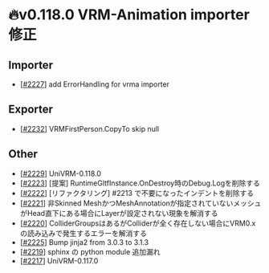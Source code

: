 # 🔥v0.118.0 VRM-Animation importer 修正 

## Importer

* [[\#2227](https://github.com/vrm-c/UniVRM/pull/2227)] add ErrorHandling for vrma importer

## Exporter

* [[\#2232](https://github.com/vrm-c/UniVRM/pull/2232)] VRMFirstPerson.CopyTo skip null

## Other

* [[\#2229](https://github.com/vrm-c/UniVRM/pull/2229)] UniVRM-0.118.0
* [[\#2223](https://github.com/vrm-c/UniVRM/pull/2223)] [提案] RuntimeGltfInstance.OnDestroy時のDebug.Logを削除する
* [[\#2222](https://github.com/vrm-c/UniVRM/pull/2222)] [リファクタリング] #2213 で不要になったインデントを削除する
* [[\#2221](https://github.com/vrm-c/UniVRM/pull/2221)] 非Skinned MeshかつMeshAnnotationが指定されていないメッシュがHead直下にある場合にLayerが設定されない現象を解消する
* [[\#2220](https://github.com/vrm-c/UniVRM/pull/2220)] ColliderGroupsはあるがColliderが全く存在しない場合にVRM0.xの読み込みで発生するエラーを解消する
* [[\#2225](https://github.com/vrm-c/UniVRM/pull/2225)] Bump jinja2 from 3.0.3 to 3.1.3
* [[\#2219](https://github.com/vrm-c/UniVRM/pull/2219)] sphinx の python module 追加漏れ
* [[\#2217](https://github.com/vrm-c/UniVRM/pull/2217)] UniVRM-0.117.0

